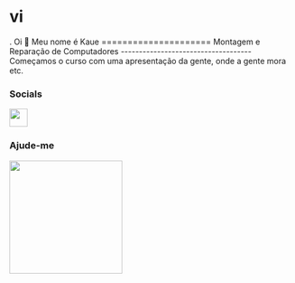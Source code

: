 # vi
.
Oi 👋 Meu nome é Kaue ===================== Montagem e Reparação de Computadores ------------------------------------ Começamos o curso com uma apresentação da gente, onde a gente mora etc.


### Socials

<p align="left"> <a href="https://www.github.com/Ka" target="_blank" rel="noreferrer"><img src="https://raw.githubusercontent.com/danielcranney/readme-generator/main/public/icons/socials/github.svg" width="32" height="32" /></a></p>

### Ajude-me

<a href="https://www.buymeacoffee.com/K"><img src="https://cdn.buymeacoffee.com/buttons/v2/default-yellow.png" width="200" /></a>
